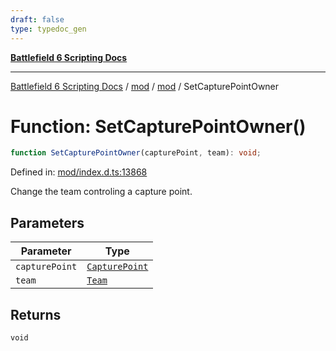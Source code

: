 ```yaml
---
draft: false
type: typedoc_gen
---
```


[**Battlefield 6 Scripting Docs**](../../../_index.md)

***

[Battlefield 6 Scripting Docs](../../../_index.md) / [mod](../../_index.md) / [mod](../_index.md) / SetCapturePointOwner

# Function: SetCapturePointOwner()

```ts
function SetCapturePointOwner(capturePoint, team): void;
```

Defined in: [mod/index.d.ts:13868](https://github.com/battlefield-portal-community/portal-docs/blob/ff09b2690670f74de7e97198022e5a97ff1161ff/generators/santiago/mod/index.d.ts#L13868)

Change the team controling a capture point.

## Parameters

| Parameter | Type |
| ------ | ------ |
| `capturePoint` | [`CapturePoint`](../CapturePoint/_index.md) |
| `team` | [`Team`](../Team/_index.md) |

## Returns

`void`
